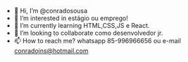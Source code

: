 - 👋 Hi, I’m @conradosousa
- 👀 I’m interested in estágio ou emprego!
- 🌱 I’m currently learning HTML,CSS,JS e React.
- 💞️ I’m looking to collaborate como desenvolvedor jr.
- 📫 How to reach me? whatsapp 85-996966656 ou e-mail conradojns@hotmail.com
  

<!---
conradosousa/conradosousa is a ✨ special ✨ repository because its `README.md` (this file) appears on your GitHub profile.
--->
